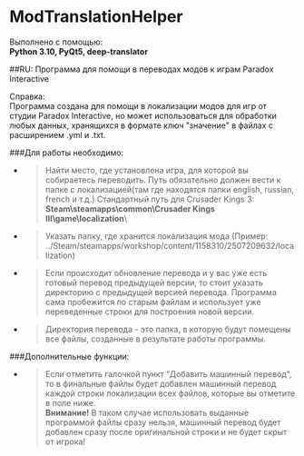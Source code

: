 # ModTranslationHelper
Выполнено с помощью:\
**Python 3.10, PyQt5, deep-translator**

##RU:
Программа для помощи в переводах модов к играм Paradox Interactive

Справка:\
Программа создана для помощи в локализации модов для игр от студии Paradox Interactive, но может использоваться для обработки любых данных, хранящихся в формате ключ "значение" в файлах с расширением .yml и .txt.

###Для работы необходимо:
- >Найти место, где установлена игра, для которой вы собираетесь переводить. Путь обязательно должен вести к папке с локализацией(там где находятся папки english, russian, french и т.д.) 
Стандартный путь для Crusader Kings 3:\
**Steam\steamapps\common\Crusader Kings III\game\localization**\
- >Указать папку, где хранится локализация мода (Пример: ../Steam/steamapps/workshop/content/1158310/2507209632/localization)
- >Если происходит обновление перевода и у вас уже есть готовый перевод предыдущей версии, то стоит указать директорию с предыдущей версией перевода. Программа сама пробежится по старым файлам и использует уже переведенные строки для построения новой версии.
- >Директория перевода - это папка, в которую будут помещены все файлы, созданные в результате работы программы.

###Дополнительные функции:
- >Если отметить галочкой пункт "Добавить машинный перевод", то в финальные файлы будет добавлен машинный перевод каждой строки локализации всех файлов, которые вы отметите в поле ниже.\
**Внимание!** В таком случае использовать выданные программой файлы сразу нельзя, машинный перевод будет добавлен сразу после оригинальной строки и не будет скрыт от игрока!
